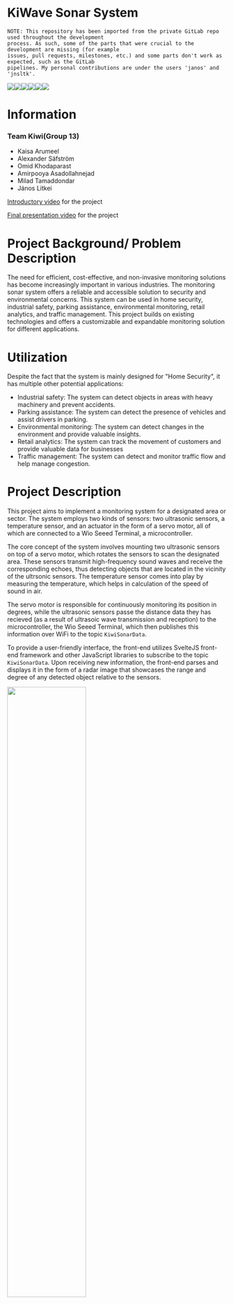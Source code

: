 # KiWave Sonar System

```
NOTE: This repository has been imported from the private GitLab repo used throughout the development
process. As such, some of the parts that were crucial to the development are missing (for example
issues, pull requests, milestones, etc.) and some parts don't work as expected, such as the GitLab
pipelines. My personal contributions are under the users 'janos' and 'jnsltk'.
```

<img src= "https://camo.githubusercontent.com/121f5000155889c0642b8a6b2a33a7f5fbe5c32d9133dac405ac269da15fcf94/68747470733a2f2f696d672e736869656c64732e696f2f62616467652f432532422532422d3030353939433f7374796c653d666f722d7468652d6261646765266c6f676f3d63253242253242266c6f676f436f6c6f723d7768697465"><img src= "https://camo.githubusercontent.com/93c855ae825c1757f3426f05a05f4949d3b786c5b22d0edb53143a9e8f8499f6/68747470733a2f2f696d672e736869656c64732e696f2f62616467652f4a6176615363726970742d3332333333303f7374796c653d666f722d7468652d6261646765266c6f676f3d6a617661736372697074266c6f676f436f6c6f723d463744463145"><img src= "https://camo.githubusercontent.com/9318a538d66a59bae54556fa490931939f442d6df8d48c4c819c360d709282d7/68747470733a2f2f696d672e736869656c64732e696f2f62616467652f41726475696e6f5f4944452d3030393739443f7374796c653d666f722d7468652d6261646765266c6f676f3d61726475696e6f266c6f676f436f6c6f723d7768697465"><img src= "https://camo.githubusercontent.com/06c6858186510906c21d8c951168d55d976d7dfb9176ed6125c55b8a7de0baae/68747470733a2f2f696d672e736869656c64732e696f2f62616467652f4749542d4534344333303f7374796c653d666f722d7468652d6261646765266c6f676f3d676974266c6f676f436f6c6f723d7768697465"><img src= "https://camo.githubusercontent.com/657329738460f56c758a29135bc198b08943183f5030a71776c2ea6050f5358e/68747470733a2f2f696d672e736869656c64732e696f2f62616467652f5376656c74652d3441344135353f7374796c653d666f722d7468652d6261646765266c6f676f3d7376656c7465266c6f676f436f6c6f723d464633453030"><img src= "https://camo.githubusercontent.com/0fad77ddd85292b8800107c5a51df2f64ff5126a0fe6dfa1eb7d4977032918e2/68747470733a2f2f696d672e736869656c64732e696f2f62616467652f4e6f64652532306a732d3333393933333f7374796c653d666f722d7468652d6261646765266c6f676f3d6e6f6465646f746a73266c6f676f436f6c6f723d7768697465">

# Information

### Team Kiwi(Group 13) 
- Kaisa Arumeel
- Alexander Säfström
- Omid Khodaparast
- Amirpooya Asadollahnejad
- Milad Tamaddondar
- János Litkei
 
[Introductory video](https://www.youtube.com/watch?v=9HAqAKBQyas) for the project

[Final presentation video](https://www.youtube.com/watch?v=Eti_41lDb20) for the project

# Project Background/ Problem Description

The need for efficient, cost-effective, and non-invasive monitoring solutions has become increasingly important in various industries. The monitoring sonar system offers a reliable and accessible solution to security and environmental concerns. This system can be used in home security, industrial safety, parking assistance, environmental monitoring, retail analytics, and traffic management. This project builds on existing technologies and offers a customizable and expandable monitoring solution for different applications.

# Utilization

Despite the fact that the system is mainly designed for "Home Security", it has multiple other potential applications:
- Industrial safety: The system can detect objects in areas with heavy machinery and prevent accidents.
- Parking assistance: The system can detect the presence of vehicles and assist drivers in parking.
- Environmental monitoring: The system can detect changes in the environment and provide valuable insights.
- Retail analytics: The system can track the movement of customers and provide valuable data for businesses
- Traffic management: The system can detect and monitor traffic flow and help manage congestion.

# Project Description

This project aims to implement a monitoring system for a designated area or sector. The system employs two kinds of sensors: two ultrasonic sensors, a temperature sensor, and an actuator in the form of a servo motor, all of which are connected to a Wio Seeed Terminal, a microcontroller.

The core concept of the system involves mounting two ultrasonic sensors on top of a servo motor, which rotates the sensors to scan the designated area. These sensors transmit high-frequency sound waves and receive the corresponding echoes, thus detecting objects that are located in the vicinity of the ultrsonic sensors. The temperature sensor comes into play by measuring the temperature, which helps in calculation of the speed of sound in air.

The servo motor is responsible for continuously monitoring its position in degrees, while the ultrasonic sensors passe the distance data they has recieved (as a result of ultrasoic wave transmission and reception) to the microcontroller, the Wio Seeed Terminal, which then publishes this information over WiFi to the topic `KiwiSonarData`.

To provide a user-friendly interface, the front-end utilizes SvelteJS front-end framework and other JavaScript libraries to subscribe to the topic `KiwiSonarData`. Upon receiving new information, the front-end parses and displays it in the form of a radar image that showcases the range and degree of any detected object relative to the sensors.

<img src="https://github.com/jnsltk/kiwave-sonar-system/blob/a921cff26a3625b1a8911e5ecf0ce3f2966f95dc/Resources/SonarPictures/SonrOuterLook.png?raw=true" style="width:60%">

# Used Technologies

- C++
- JAVA SCRIPT
- FIGMA
- WIO SEEED TERMINAL 
- SERVO MOTOR
- ULTRASONIC SENSOR
- TEMPERATURE SENSOR

# Documentation 

[Documents](https://github.com/jnsltk/kiwave-sonar-system/wiki)

[User Manual](https://github.com/jnsltk/kiwave-sonar-system/blob/a921cff26a3625b1a8911e5ecf0ce3f2966f95dc/Resources/User%20Manual/User_Manual_-_KiWaveSonar.pdf)

# Installation and "Get Started"

## Introduction

This projetct builds a sonar using one Wio Seed Terminal (which is Arduino compatibale), two ultrasonic sensors, one temperature sensor, and one servo motor. These parts make up the hardware required to build the sonar. The hardware parts are controlled using a GUI made using SvelteJs front-end framework. The project uses the MQTT protocol (which belongs to the Publish-Subscribe architecture style ) to connect the GUI to the Wio Seeed Terminal.

## Working with Wio Terminal and the sensors

The Wio Seeed Terminal is an Arduino compatibale microcontroller. This means that its manipulation is done using C++ (or C) programming language. To easily upload code on the Wio Seeed Terminal, you can use the [Arduino IDE](https://www.arduino.cc/en/software). There are libraries implemented for different sensors and also for the MQTT protocol in the SonarController directory:

- `KiwiServo` contains methods that are used to rotate the servo motor.
- `KiwiSonic` contains methods that are used to manipulate the ultrasonic sensors
- `KiwiTemp` contains methods that are used to manipulate the temperature sensor.
- `KiwiMQTT` contains methods that are used to manipulate the Wio Seeed Terminal to send information over the MQTT protocol.
- Note that the `SonarController.ino` is the file containing the main code which is uploaded on the Wio Seeed Terminal. It contains the `void setup()` and the `void loop()` methods that are needed for the Wio to run.

There is a file named `KiwiSecrets_template.h`. This file is meant to keep the WiFi name and and password. When you write your WiFi name (in the `ssid` attribute) and password (in the `secret` attribute), you should change the name of the file from `KiwiSecrets_template.h` to `KiwiSecrets.h`. Note that the file `KiwiSecrets.h` is put in the `.gitignore` file so that the WiFi name and password are not sent to the remote repository.

You also need to download the following libraires. You can download these by clicking on the library icon in the arduino library and search the names that are mentioned below:

- `rpcwifi.h` is needed to connect to the WiFi. You can download it by searching for `rpcwifi`.
- `PubSubClient.h` is needed for publishing data and subscribing for data to the broker using the MQTT protocol. You can download it by searching for `PubSubClient`.

The following lines will explain the pin-out instructions. Use these instructions to connect the sensors to the Wio Seeed Terminal. you can use the following images for referrence to know which pin is which.

<img src = "https://files.seeedstudio.com/wiki/Wio-Terminal/img/WioT-Pinout.jpg" style="width:60%">
<img src = "https://files.seeedstudio.com/wiki/Wio-Terminal/img/WT-GROVE.jpeg" style="width:60%">

Servo motor pinout structure:

- VCC connected to 4 (which is 5V) on the Wio
- GND connected to 6 (which is GND) on the Wio
- SIG connected to 16 (which is D2) on the Wio

First ultrasonic sensor pinout structure:

- GND connected to 30 (which is GND) on the Wio
- VCC connected to 1 (which is 3V3 (3.3 V)) on the Wio
- SIG connected to 36 (which is D7)non the Wio

Second ultrasoic sensor pinout structure:

- GND connected to 34 (which is GND) on the Wio
- VCC connected to 2 (which is 3v3 (3.3 v)) on the Wio
- SIG connected to 37 (which is D8) on the Wio

Temperature sensor pinout structure.
- Use the Multifunctional pinout under the joystick

<img src="https://github.com/jnsltk/kiwave-sonar-system/blob/a921cff26a3625b1a8911e5ecf0ce3f2966f95dc/Resources/SonarPictures/SonarInerStructure.png?raw=true" style="width:60%">

## Working with the GUI

SvelteJS was used to make the GUI for this project. In order to use SvelteJS you need to have [Node.js](https://nodejs.org/en/download) downloaded.

The GUi initial setup was done by running the command `npm create vite@latest SonarVisualizer` in the `SonarVisualizer` as the directory name. However, if you use our project, you do not need to run the aforementioned command, but rather the commands mentioned next.

If you fork this project and and then pull from the remote repository, before using npm commands to upload the web page, you need to open a terminal in the `SonarVisualizer` directory and run the command `npm install` or `npm i`. This command downloads the dependicies and packages that are used in the project.

The GUI can be run locally for testing or development purposes. This can be done by running `npm run dev` in the terminal while in the `SonarVisualizer` directory. After running the command, the application will be accessible at http://localhost:5173. To test the application on mobile, or other devices, it can be exposed on the local network by running `npm run dev -- --host`. Following this command the application can be accessed on the local network at the local IP address of the machine it’s running on, namely at port 5173. The exact address will also be displayed in the terminal.

After installing all the required dependencies, the application can be built from source by following these steps: 

1. Using the terminal, navigate to the source directory of `SonarVisualizer`.
2. Run `npm run build` to compile the Svelte files and build the project.
3. The final result can be found in the `dist` subdirectory in the `SonarVisualizer` directory. This command is mostly used in case you want to see if all the packages, especially the extra packages you have added to the project, can be run on the browser. Moreover, it is also used if you are planning to deploy your project on a server.

If you navigate to the `src` subdirectory, you can find the different components under the `components` subdirectory. There is also a subdirectory called `data`. This directory contains the `stores.js` file which holds the information that is sent by the Wio Seeed Terminal over MQTT, and commands to be sent to the Wio Seeed Terminal by the GUI. The `App.svelte` component is the root component which contains the other components that are made under the `components` subdirectory.

Under `components` subdirectory, there is another directory called `mqtt` which conatins the `MQTTHandler.svelte` component. This component contains the publish and subscribe methods needed for the MQTT to work on the GUI.

## System Architecture

Our system, as mentioned before, made use of the MQTT protocol to create the connection between the web application and the Wio Seeed Terminal. 

What is MQTT?

MQTT is a protocol that belongs to the Publish-Subscribe architecture style. The Publish-Subscribe architecture style works in the way that different components, publish the information needed by other components to a message bus (usually called the broker) under specific topics that are defined by the developers in the code. The components that need that data need to subscribe to the broker under the same topic that was used by the component(s) that published the information. The benefits of using the publish-subscribe architecture style is that there is little coupling between the componenets. Moreover, the components can work asynchronously as they can subcribe to the broker whenever they need, hence less coupling.

Now that the base of our system's architecture is explained, you can dig deeper into our project and see how our team made use of open source Publish-Subscribe libraries. Here is a component diagram that depicts the architecture of our system. Note that the broker is shown as a component, eventhough it plays the role of a connector:

<img src="https://github.com/jnsltk/kiwave-sonar-system/blob/a921cff26a3625b1a8911e5ecf0ce3f2966f95dc/Resources/ComponentDiagram/ComponentDiagram.png?raw=true" style="width:80%">

As you can see in the diagram, We have two main components that communicate to each other via the broker. The App component (which is a subsystem itself), subscribes to the topic "KiwiSonarData" to receive the data that the Wio Seeed Terminal has published to the mentioned topic. The App component also publishes user's input to the KiwiSonarCommand topic. Then, the Wio Seeed Terminal subscribes to this topic and manipulates the way the sensors should work according to the user's input.

# Testing

Unit tests were made for the GUI in this project. The Jest testing framework was used to make unit tests that checked the correctness of the commands sent by the GUI and the way componenets were rendered. This section contains information regarding configuring Jest on a svelte project and the commands used to run the tests. Note that when you use `npm i` after forking our project and pulling from the remote repository, you can already use the testing commands on our project as Jest is already configured on it. The Jest configuration part is useful for those who want to configure Jest on their own projects.

## Jest configuration

Needed libraries:

1. `@babel/core`, `babel-jest` and `@babel/preset-env`are some libraires that we used. These are needed for the transpilation that is required by Jest.
2. `svelte-jester` and `jest-transform-stub`. Jest does not understand how to parse non-JavaScript files. We need to use `svelte-jester` to transform Svelte files, and `jest-transform-stub` for importing non-JavaScript assets (images, CSS, etc).
3. `@testing-library/svelte` (known as Svelte Testing Library) provides DOM query functions on top of Svelte in a way that encourages better testing practices. Some of the most commonly used functions are `render`, `getByText`, `getByLabelText`, and `getByRole`.
4. `@testing-library/user-event` is a companion library to Svelte Testing Library that provides more advanced simulation of browser interactions than the built-in fireEvent function. An example of this is if you need to trigger an event for a mouse click while the Ctrl key is being pressed.
5. If you use global environment variables or a `.env` file in your code, you need to install `babel-plugin-transform-vite-meta-env` to transform these variables for the commonJS module.
6. `@testing-library/jest-dom` provides a set of custom jest matchers that you can use to extend Jest. These can be used to make your tests more declarative. It has functions such as `toBeDisabled()`, `toBeInTheDocument()`, and `toBeVisible()`.

You can install the aforementioned libraires using npm:

```
npm install -D jest babel-jest @babel/preset-env svelte-jester jest-transform-stub @testing-library/svelte @testing-library/user-event babel-plugin-transform-vite-meta-env @testing-library/jest-dom
```

We need to configure Jest to transform our files. We must explicitly set our test environment to `jsdom`, which we are using through Jest. Since v27 Jest’s default test environment is node, we put the configuration in a specific Jest configuration file called `jest.config.json` in the project root folder (in our case in `SonarVisualizer`):

```
{
  "transform": {
    "^.+\\.js$": "babel-jest",
    "^.+\\.svelte$": "svelte-jester",
    ".+\\.(css|styl|less|sass|scss|png|jpg|ttf|woff|woff2)$": "jest-transform-stub"
  },
  "moduleFileExtensions": ["svelte", "js"],
  "testEnvironment": "jsdom",
  "setupFilesAfterEnv": ["@testing-library/jest-dom/extend-expect"]
}
```

We configure Babel to use the current version of node. Include the `babel-plugin-transform-vite-meta-env` plugin if you are using environment variables. We put the configuration in a `.babelrc` file in the project root folder (in our case in `SonarVisualizer`). Babel is a free and open-source JavaScript transcompiler that is mainly used to convert ECMAScript 2015+ code into backwards-compatible JavaScript code that can be run by older JavaScript engines. It allows web developers to take advantage of the newest features of the language.

```
{
  "presets": [["@babel/preset-env", { "targets": { "node": "current" } }]],
  "plugins": ["babel-plugin-transform-vite-meta-env"]
}
```

Add the scripts to run the tests in your `package.json`. Note that you should add them under the `scripts` object.

```
"test": "npx jest src",
"test:watch": "npm run test -- --watch"
```
sources: https://www.roboleary.net/2021/11/18/svelte-app-testing-jest.html

After following the instructions (in case you are configuring Jest on your own project), you should be able to use the command `npm run test` to run the tests that you have written for your project. Note that a test file should be named after the component that your are testing. For example, if you have a component called `Button.svelte` then the test file should be called `Button.spec.js` or `Button.test.js`. As you can see, the test file has `.spec.js` or `.test.js`. This is needed for Jest to be able to find the test files which are written in JavaScript.

</details>

</details>

# CI/CD

CI/CD stands for "continuous intergration" and "continuous development". We use the GitLab piplelines to continuously test code that is committed and and then deploy the code, if it passes the tests. The pipeline is written in `.gitlab-ci.yml` file which is usually uploaded on the root of the project (good practice to put it there). As you have noticed by now, this is a YAML file which contains commands that are executed by the GitLab runner(s). GitLab runners are computers that have Linux as their Operating System. These runners pull your project and look for the CI file and run the commands that you have given there. To install packages and programs on the runner to run your commands, most projects (our project too) use docker images. You can find docker images for the applications (programs) that you need in order to test and/or deploy your project from [docker hub](https://hub.docker.com/). Each block of commands that is executed by the GitLab runner is called a job. Note that you need to use a runner that can handle docker images. You can see the available runners under CI/CD in settings. You can see the result of your pipline under the CI/CD Pipelines section.

You can customize your `.gitlab-ci.yml` file in many ways:

- You can add stages, so that if one stage fails the rest do not run (useful in case of deployment). For example, if your test job fails, you do not want to deploy your project.
- You can customize your jobs by using the `rules` flag, so that your job runs only on specific branches or occations (in case of deployment, in the `main` branch only). 
- You can add the `before-script` to download dependencies needed by the commands that run in the `script` flag.
- You can specify the runner on which each job needs to run on using the `tags` flag.
- Note that the jobs need to have the `script` flag. A job without the `script` flag does not do anything, so it will always pass.

This is just a glimpse into what you can do using CI/CD in GitLab. Our project uses CI/CD for automated testing and deployment. It is a simple pipeline. You can use this as a starting point. You can read and learn more about the sophisticated and advanced features of GitLab CI/CD [here](https://docs.gitlab.com/ee/ci/).

# Team Members' Main Contributions

Kaisa Arumeel:

- Organised our GitLab repository by making milestones, labels and issues. Continuously updated our repository and kept track of the issues.
- Created the front-end design prototype, project name, and logo.
- Implemented the range slider and the sector specification slider features.
- Designed and implemented the loading scene.
- Implemented dark mode (including the dark mode switch and the colour scheme for the theme).
- Resposible for putting the whole front-end layout together and making it responsive.
- Edited the wiki pages and user manual.

Alexander Säfström:

- Implemented MQTT library to Wio Terminal
- Added MQTT library to front-end.
- Ported `u8-mqtt.js` to vite.
- Created `TrackMode.svelte`.
- Helped solving bugs.
- Developed algorithm for tracking objects in Wio Terminal.
- Created `MqttHandler.svelte`.
- Created main logic for periodically updating `stores.js`.

Omid Khodaparast:

- Implemented the initial KiwiServo library which is used to rotate the servo motor and tell it when to stop. This library, later in the project, went under some changes as Alexander Säfström started working on implementing the KiwiMQTT library.
- Implemented the KiwiTemp library which contains functionality used to receive the temperature data measured by the temperature sensor and calculate the temperature in degrees Celsius.
- Implemented the loading scen for the `ScanButton.svelte`component which showcases to the end user when the start and stop commands have been received by the sonar (the Wio Seed Terminal).
- Configured Jest (used to make unit tests) in the `SonarVisualizer` directory, which contains the main application used by the end users to manipulate the sonar. 
- Configured the CI/CD part of the project by creating the `.gitlab-ci.yml` and editing it by giving it different stages and different jobs to complete the automated testing and continous deployment of the project.
- Edtited and gave structure to the `README.md` file.

Amirpooya Asadollahnejad:

- Created the `ScanButton.svelte`.
- Wrote the tests for `Range.svelte` and `ScanButton.svelte` component.
- Fixed the problem with invalid inputs for `Sector.svelte`.
- Helped with the notification button styling.
- Helped in creating the initial sequence diagram.
- Polished and made different sections for wiki page and linked issues in it.
- Helped with creating the console (which the team discarded later on in the project).


Milad Tamaddondar:

- Created the Console component and made it responsive (which the team discarded later on in the project).
- Created the `WarningModal.svelte` component for the alarm and notification.
- Created `NotificatonButton.svelte`component for disabling and enabling the notification and alarm feature.
- Designed the sequence diagram and modified it.
- Edited the wikipage and wrote in the `README.md` file.
- Wrote in the user manual.
- Removed Unnecessary files form the repository.
- Implemented the library which is used to measure distance from ultrasonic sensors.
- Tested the ultrasonic sensors to work accurately in environments with different temperatures.
- Tested the temperature sensor to work accurately. 

János Litkei:

- Created the 3D model for the 3D printed mount to fix the ultrasonic sensors on the servo. In the final product we ended up not using it.
- Implemented the RadarScreen component of the front-end, which interprets and visualises the data received from the sensors.
    - Created the methods for processing the data received from the sensors.
    - Implemented the visualisation of the data.
    - Made the RadarScreen component responsive.
    - Implemented tooltips showing object-meausrement data on the RadarScreen component.
- Set up private MQTT broker for better reliability.
- Worked on the deployment of the frontend on a VPS, as part of the CI/CD pipelines.
- Edited the user manual.
